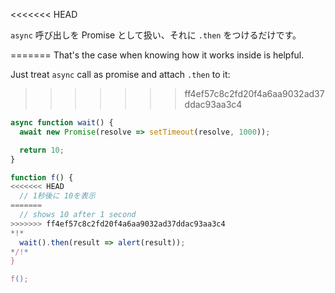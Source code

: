 
<<<<<<< HEAD

`async` 呼び出しを Promise として扱い、それに `.then` をつけるだけです。

=======
That's the case when knowing how it works inside is helpful.

Just treat `async` call as promise and attach `.then` to it:
>>>>>>> ff4ef57c8c2fd20f4a6aa9032ad37ddac93aa3c4
```js run
async function wait() {
  await new Promise(resolve => setTimeout(resolve, 1000));

  return 10;
}

function f() {
<<<<<<< HEAD
  // 1秒後に 10を表示
=======
  // shows 10 after 1 second
>>>>>>> ff4ef57c8c2fd20f4a6aa9032ad37ddac93aa3c4
*!*
  wait().then(result => alert(result));
*/!*
}

f();
```
